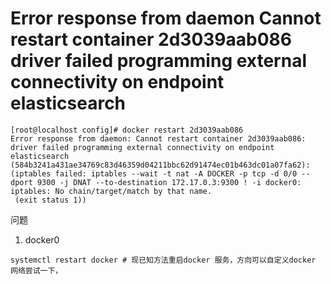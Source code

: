 # Error response from daemon Cannot restart container 2d3039aab086 driver failed programming external connectivity on endpoint elasticsearch

```
[root@localhost config]# docker restart 2d3039aab086
Error response from daemon: Cannot restart container 2d3039aab086: driver failed programming external connectivity on endpoint elasticsearch (584b3241a431ae34769c83d46359d04211bbc62d91474ec01b463dc01a07fa62):  (iptables failed: iptables --wait -t nat -A DOCKER -p tcp -d 0/0 --dport 9300 -j DNAT --to-destination 172.17.0.3:9300 ! -i docker0: iptables: No chain/target/match by that name.
 (exit status 1))

```

问题

1. docker0

```
systemctl restart docker # 现已知方法重启docker 服务，方向可以自定义docker 网络尝试一下，
```

‍
